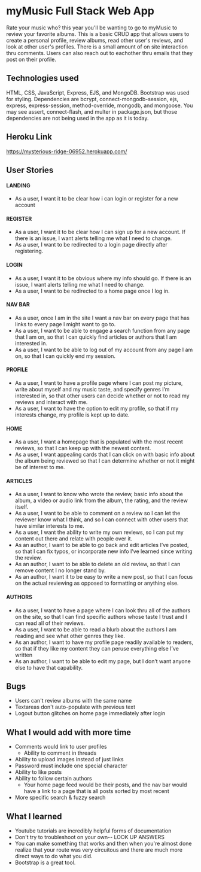 # myMusic Full Stack Web App
Rate your music who? this year you'll be wanting to go to myMusic to review your favorite albums. This is a basic CRUD app that allows users to create a personal profile, review albums, read other user's reviews, and look at other user's profiles. There is a small amount of on site interaction thru comments. Users can also reach out to eachother thru emails that they post on their profile.

## Technologies used
HTML, CSS, JavaScript, Express, EJS, and MongoDB. Bootstrap was used for styling. Dependencies are bcrypt, connect-mongodb-session, ejs, express, express-session, method-override, mongodb, and mongoose. 
You may see assert, connect-flash, and multer in package.json, but those dependencies are not being used in the app as it is today.

## Heroku Link
https://mysterious-ridge-06952.herokuapp.com/

## User Stories
#### LANDING
- As a user, I want it to be clear how i can login or register for a new account
#### REGISTER
- As a user, I want it to be clear how I can sign up for a new account. If there is an issue, I want alerts telling me what I need to change.
- As a user, I want to be redirected to a login page directly after registering.
#### LOGIN
- As a user, I want it to be obvious where my info should go. If there is an issue, I want alerts telling me what I need to change.
- As a user, I want to be redirected to a home page once I log in.
#### NAV BAR
- As a user, once I am in the site I want a nav bar on every page that has links to every page I might want to go to.
- As a user, I want to be able to engage a search function from any page that I am on, so that I can quickly find articles or authors that I am interested in.
- As a user, I want to be able to log out of my account from any page I am on, so that I can quickly end my session.
#### PROFILE
- As a user, I want to have a profile page where I can post my picture, write about myself and my music taste, and specify genres I’m interested in, so that other users can decide whether or not to read my reviews and interact with me.
- As a user, I want to have the option to edit my profile, so that if my interests change, my profile is kept up to date.
#### HOME 
- As a user, I want a homepage that is populated with the most recent reviews, so that I can keep up with the newest content.
- As a user, I want appealing cards that I can click on with basic info about the album being reviewed so that I can determine whether or not it might be of interest to me.
#### ARTICLES
- As a user, I want to know who wrote the review, basic info about the album, a video or audio link from the album, the rating, and the review itself.
- As a user, I want to be able to comment on a review so I can let the reviewer know what I think, and so I can connect with other users that have similar interests to me.
- As a user, I want the ability to write my own reviews, so I can put my content out there and relate with people over it.
- As an author, I want to be able to go back and edit articles I’ve posted, so that I can fix typos, or incorporate new info I’ve learned since writing the review.
- As an author, I want to be able to delete an old review, so that I can remove content I no longer stand by.
- As an author, I want it to be easy to write a new post, so that I can focus on the actual reviewing as opposed to formatting or anything else.
#### AUTHORS 
- As a user, I want to have a page where I can look thru all of the authors on the site, so that I can find specific authors whose taste I trust and I can read all of their reviews. 
- As a user, I want to be able to read a blurb about the authors I am reading and see what other genres they like.
- As an author, I want to have my profile page readily available to readers, so that if they like my content they can peruse everything else I’ve written
- As an author, I want to be able to edit my page, but I don’t want anyone else to have that capability.


## Bugs
- Users can't review albums with the same name
- Textareas don't auto-populate with previous text
- Logout button glitches on home page immediately after login 
## What I would add with more time
- Comments would link to user profiles
    - Ability to comment in threads
- Ability to upload images instead of just links 
- Password must include one special character
- Ability to like posts
- Ability to follow certain authors
    - Your home page feed would be their posts, and the nav bar would have a link to a page that is all posts sorted by most recent
- More specific search & fuzzy search

## What I learned
- Youtube tutorials are incredibly helpful forms of documentation
- Don't try to troubleshoot on your own-- LOOK UP ANSWERS
- You can make something that works and then when you're almost done realize that your route was very circuitous and there are much more direct ways to do what you did.
- Bootstrap is a great tool.